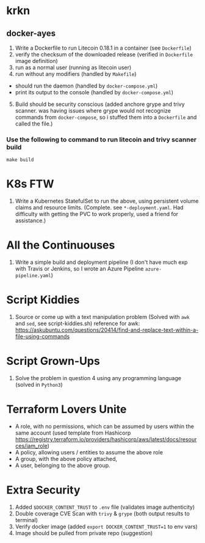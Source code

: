 # krkn

## docker-ayes
1. Write a Dockerfile to run Litecoin 0.18.1 in a container (see `Dockerfile`)
2. verify the checksum of the downloaded release (verified in `Dockerfile` image definition)
3. run as a normal user (running as litecoin user)
4. run without any modifiers (handled by `Makefile`)
 - should run the daemon (handled by `docker-compose.yml`)
 - print its output to the console (handled by `docker-compose.yml`)
5. Build should be security conscious (added anchore grype and trivy scanner. was having issues where grype would not recognize commands from `docker-compose`, so i stuffed them into a `Dockerfile` and called the file.)

### Use the following to command to run litecoin and trivy scanner build
`make build`

# K8s FTW
1. Write a Kubernetes StatefulSet to run the above, using persistent volume claims and resource limits. (Complete. see `*-deployment.yaml`. Had difficulty with getting the PVC to work properly, used a friend for assistance.)

# All the Continuouses
1. Write a simple build and deployment pipeline (I don't have much exp with Travis or Jenkins, so I wrote an Azure Pipeline `azure-pipeline.yaml`)

# Script Kiddies
1. Source or come up with a text manipulation problem (Solved with `awk` and `sed`, see script-kiddies.sh)
    reference for awk: https://askubuntu.com/questions/20414/find-and-replace-text-within-a-file-using-commands

# Script Grown-Ups
1. Solve the problem in question 4 using any programming language (solved in `Python3`)

# Terraform Lovers Unite
- A role, with no permissions, which can be assumed by users within the same account (used template from Hashicorp https://registry.terraform.io/providers/hashicorp/aws/latest/docs/resources/iam_role)
- A policy, allowing users / entities to assume the above role 
- A group, with the above policy attached,
- A user, belonging to the above group.

# Extra Security
1. Added `$DOCKER_CONTENT_TRUST` to `.env` file (validates image authenticity)
2. Double coverage CVE Scan with `trivy` & `grype` (both output results to terminal)
3. Verify docker image (added `export DOCKER_CONTENT_TRUST=1` to env vars)
4. Image should be pulled from private repo (suggestion)

